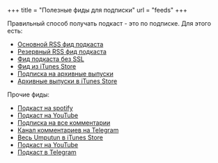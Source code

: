 +++
title = "Полезные фиды для подписки"
url = "feeds"
+++

Правильный способ получать подкаст - это по подписке. Для этого есть:

- [Основной RSS фид подкаста](http://feeds.rucast.net/Umputun)
- [Резервный RSS фид подкаста](https://podcast.umputun.com/podcast.rss)
- [Фид подкаста без SSL](http://feeds.rucast.net/uwp-failback)
- [Фид из iTunes Store](https://podcasts.apple.com/podcast/uwp-eженедельный-подкаст-от-umputun/id77546991)
- [Подписка на архивные выпуски](https://podcast.umputun.com/archives.rss)
- [Aрхивные выпуски в iTunes Store](https://itunes.apple.com/podcast/arhivy-uwp/id638964914)

Прочие фиды:

- [Подкаст на spotify](https://open.spotify.com/show/5drpwDKadrsnF0DLm8NLRl)
- [Подкаст на YouTube](https://www.youtube.com/playlist?list=PL1uNLqnKkOsC2CVw294zpXa5GuCzHXWBa)
- [Подписка на все комментарии](https://remark42.umputun.com/api/v1/rss/site?site=uwp)
- [Канал комментариев на Telegram](https://t.me/uwp_comments)
- [Весь Umputun в iTunes Store](https://podcasts.apple.com/podcast/весь-umputun/id307038753)
- [Подкаст на YouTube](https://www.youtube.com/channel/UCKLP9z6_KJi3YSr3FlrR79Q)
- [Подкаст в Telegram](https://t.me/uwp_podcast)
